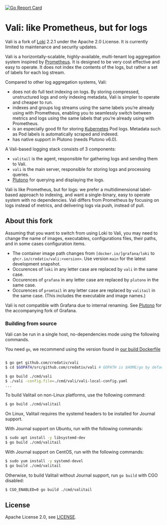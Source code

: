 <a href="https://goreportcard.com/report/github.com/credativ/vali"><img src="https://goreportcard.com/badge/github.com/credativ/vali" alt="Go Report Card" /></a>

# Vali: like Prometheus, but for logs

Vali is a fork of [Loki](https://github.com/grafana/loki/) 2.2.1 under the Apache 2.0 License.
It is currently limited to maintenance and security updates.

Vali is a horizontally-scalable, highly-available, multi-tenant log aggregation system inspired by [Prometheus](https://prometheus.io/).
It is designed to be very cost effective and easy to operate.
It does not index the contents of the logs, but rather a set of labels for each log stream.

Compared to other log aggregation systems, Vali:

- does not do full text indexing on logs. By storing compressed, unstructured logs and only indexing metadata, Vali is simpler to operate and cheaper to run.
- indexes and groups log streams using the same labels you’re already using with Prometheus, enabling you to seamlessly switch between metrics and logs using the same labels that you’re already using with Prometheus.
- is an especially good fit for storing [Kubernetes](https://kubernetes.io/) Pod logs. Metadata such as Pod labels is automatically scraped and indexed.
- has native support in Plutono (needs Plutono v6.0).

A Vali-based logging stack consists of 3 components:

- `valitail` is the agent, responsible for gathering logs and sending them to Vali.
- `vali` is the main server, responsible for storing logs and processing queries.
- [Plutono](https://github.com/credativ/plutono) for querying and displaying the logs.

Vali is like Prometheus, but for logs: we prefer a multidimensional label-based approach to indexing, and want a single-binary, easy to operate system with no dependencies.
Vali differs from Prometheus by focusing on logs instead of metrics, and delivering logs via push, instead of pull.


## About this fork

Assuming that you want to switch from using Loki to Vali, you may need to change the name of images, executables, configurations files, their paths, and in some cases configuration items.

- The container image path changes from `[docker.io/]grafana/loki` to `ghcr.io/credativ/vali:<version>`. Use version `main` for the latest development snapshot.
- Occurences of `loki` in any letter case are replaced by `vali` in the same case.
- Occurences of `grafana` in any letter case are replaced by `plutono` in the same case.
- Occurences of `promtail` in any letter case are replaced by `valitail` in the same case. (This includes the executable and image names.)

Vali is not compatible with Grafana due to internal renaming. See [Plutono](https://github.com/credativ/plutono) for the accompanying fork of Grafana.


### Building from source

Vali can be run in a single host, no-dependencies mode using the following commands.

You need `go`, we recommend using the version found in [our build Dockerfile](https://github.com/credativ/vali/blob/master/vali-build-image/Dockerfile)

```bash

$ go get github.com/credativ/vali
$ cd $GOPATH/src/github.com/credativ/vali # GOPATH is $HOME/go by default.

$ go build ./cmd/vali
$ ./vali -config.file=./cmd/vali/vali-local-config.yaml
...
```

To build Valitail on non-Linux platforms, use the following command:

```bash
$ go build ./cmd/valitail
```

On Linux, Valitail requires the systemd headers to be installed for
Journal support.

With Journal support on Ubuntu, run with the following commands:

```bash
$ sudo apt install -y libsystemd-dev
$ go build ./cmd/valitail
```

With Journal support on CentOS, run with the following commands:

```bash
$ sudo yum install -y systemd-devel
$ go build ./cmd/valitail
```

Otherwise, to build Valitail without Journal support, run `go build`
with CGO disabled:

```bash
$ CGO_ENABLED=0 go build ./cmd/valitail
```

## License

Apache License 2.0, see [LICENSE](LICENSE).
